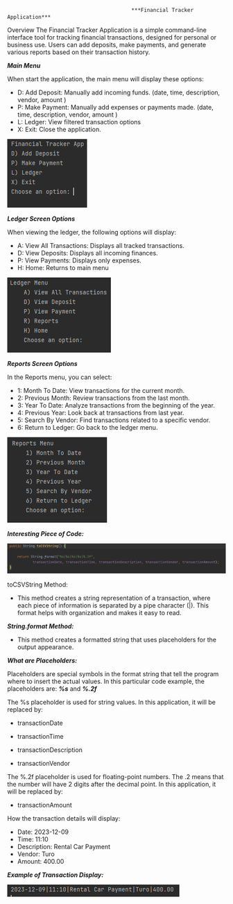                                             ***Financial Tracker Application***

Overview
The Financial Tracker Application is a simple command-line interface tool for tracking financial transactions,
designed for personal or business use. Users can add deposits, make payments, and generate various reports based on their
transaction history.



***Main Menu***

When start the application, the main menu will display these options:
   
- D: Add Deposit: Manually add incoming funds. (date, time, description, vendor, amount )
-	P: Make Payment: Manually add expenses or payments made. (date, time, description, vendor, amount )
-	L: Ledger: View filtered transaction options 
- X: Exit: Close the application.


![Screenshot of Home Screen](images/mainmenu.png)


***Ledger Screen Options***

When viewing the ledger, the following options will display:
-	A: View All Transactions: Displays all tracked transactions.
-	D: View Deposits: Displays all incoming finances.
-	P: View Payments: Displays only expenses.
-	H: Home: Returns to main menu


![Screenshot of Home Screen](images/ledgermenu.png)

***Reports Screen Options***

In the Reports menu, you can select:
-	1: Month To Date: View transactions for the current month.
-	2: Previous Month: Review transactions from the last month.
  -	3: Year To Date: Analyze transactions from the beginning of the year.
   - 4: Previous Year: Look back at transactions from last year.
-	5: Search By Vendor: Find transactions related to a specific vendor.
-	6: Return to Ledger: Go back to the ledger menu.


![Screenshot of Home Screen](images/reportsmenu.png)


***Interesting Piece of Code:***

![Screenshot of Home Screen](images/interestingcode.png)

toCSVString Method:

- This method creates a string representation of a transaction, where each piece of information is separated by 
a pipe character (|). This format helps with organization and makes it easy to read.

***String.format Method:***

- This method creates a formatted string that uses placeholders for the output appearance.

***What are Placeholders:***

Placeholders are special symbols in the format string that tell the program where to insert the actual values. In this 
particular code example, the placeholders are: ***%s*** and ***%.2f***

The %s placeholder is used for string values. In this application, it will be replaced by:

- transactionDate

- transactionTime

- transactionDescription

- transactionVendor

The %.2f placeholder is used for floating-point numbers. The .2 means that the number will have 2 digits after the decimal 
point. In this application, it will be replaced by:

- transactionAmount

How the transaction details will display:

- Date: 2023-12-09
- Time: 11:10
- Description: Rental Car Payment
- Vendor: Turo
- Amount: 400.00

***Example of Transaction Display:***

![Screenshot of Home Screen](images/transactiondetails.png)





